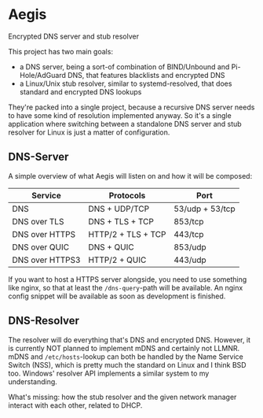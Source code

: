 # Aegis
Encrypted DNS server and stub resolver

This project has two main goals:
- a DNS server, being a sort-of combination of BIND/Unbound and Pi-Hole/AdGuard DNS, that features blacklists and encrypted DNS
- a Linux/Unix stub resolver, similar to systemd-resolved, that does standard and encrypted DNS lookups

They're packed into a single project, because a recursive DNS server needs to have some kind of resolution implemented anyway. So it's a single application where switching between a standalone DNS server and stub resolver for Linux is just a matter of configuration.

## DNS-Server
A simple overview of what Aegis will listen on and how it will be composed:

| Service | Protocols | Port |
| ------- | --------- | ---- |
| DNS | DNS + UDP/TCP | 53/udp + 53/tcp |
| DNS over TLS | DNS + TLS + TCP | 853/tcp |
| DNS over HTTPS | HTTP/2 + TLS + TCP | 443/tcp |
| DNS over QUIC | DNS + QUIC | 853/udp |
| DNS over HTTPS3 | HTTP/2 + QUIC | 443/udp |

If you want to host a HTTPS server alongside, you need to use something like nginx, so that at least the `/dns-query`-path will be available.
An nginx config snippet will be available as soon as development is finished.

## DNS-Resolver
The resolver will do everything that's DNS and encrypted DNS. However, it is currently NOT planned to implement mDNS and certainly not LLMNR. mDNS and `/etc/hosts`-lookup can both be handled by the Name Service Switch (NSS), which is pretty much the standard on Linux and I think BSD too. Windows' resolver API implements a similar system to my understanding.

What's missing: how the stub resolver and the given network manager interact with each other, related to DHCP.
